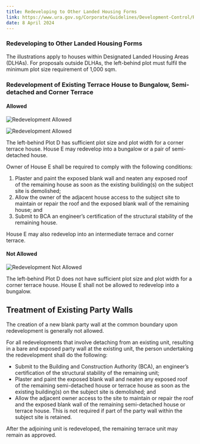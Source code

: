 ```yaml
---
title: Redeveloping to Other Landed Housing Forms
link: https://www.ura.gov.sg/Corporate/Guidelines/Development-Control/Residential/Terrace/Redeveloping
date: 8 April 2024
---
```


### Redeveloping to Other Landed Housing Forms

The illustrations apply to houses within Designated Landed Housing Areas (DLHAs). For proposals outside DLHAs, the left-behind plot must fulfil the minimum plot size requirement of 1,000 sqm.

### Redevelopment of Existing Terrace House to Bungalow, Semi-detached and Corner Terrace

#### Allowed

![Redevelopment Allowed](https://www.ura.gov.sg/-/media/Corporate/Guidelines/Development-control/Redevelopment/LH_Fig172_Redevelopment_A1_A.jpg?h=80%25&w=80%25)

![Redevelopment Allowed](https://www.ura.gov.sg/-/media/Corporate/Guidelines/Development-control/Redevelopment/LH_Fig172_Redevelopment_A2_A.jpg?h=50%25&w=50%25)

The left-behind Plot D has sufficient plot size and plot width for a corner terrace house. House E may redevelop into a bungalow or a pair of semi-detached house.

Owner of House E shall be required to comply with the following conditions:

1. Plaster and paint the exposed blank wall and neaten any exposed roof of the remaining house as soon as the existing building(s) on the subject site is demolished;
2. Allow the owner of the adjacent house access to the subject site to maintain or repair the roof and the exposed blank wall of the remaining house; and
3. Submit to BCA an engineer’s certification of the structural stability of the remaining house.

House E may also redevelop into an intermediate terrace and corner terrace.

#### Not Allowed

![Redevelopment Not Allowed](https://www.ura.gov.sg/-/media/Corporate/Guidelines/Development-control/Redevelopment/LH_Fig172_Redevelopment_B_NA.jpg)

The left-behind Plot D does not have sufficient plot size and plot width for a corner terrace house. House E shall not be allowed to redevelop into a bungalow.

## Treatment of Existing Party Walls

The creation of a new blank party wall at the common boundary upon redevelopment is generally not allowed.

For all redevelopments that involve detaching from an existing unit, resulting in a bare and exposed party wall at the existing unit, the person undertaking the redevelopment shall do the following:

- Submit to the Building and Construction Authority (BCA), an engineer’s certification of the structural stability of the remaining unit;
- Plaster and paint the exposed blank wall and neaten any exposed roof of the remaining semi-detached house or terrace house as soon as the existing building(s) on the subject site is demolished; and
- Allow the adjacent owner access to the site to maintain or repair the roof and the exposed blank wall of the remaining semi-detached house or terrace house. This is not required if part of the party wall within the subject site is retained.

After the adjoining unit is redeveloped, the remaining terrace unit may remain as approved.
